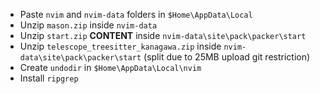 - Paste `nvim` and `nvim-data` folders in `$Home\AppData\Local`
- Unzip `mason.zip` inside `nvim-data`
- Unzip `start.zip` <b>CONTENT</b> inside `nvim-data\site\pack\packer\start`
- Unzip `telescope_treesitter_kanagawa.zip` inside `nvim-data\site\pack\packer\start` (split due to 25MB upload git restriction)
- Create `undodir` in `$Home\AppData\Local\nvim`
- Install `ripgrep`
